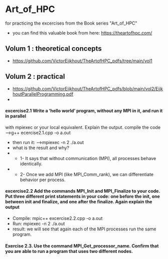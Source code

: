 # Art_of_HPC
for practicing the excercises from the Book series "Art_of_HPC"
* you can find this valuable book from here: https://theartofhpc.com/

## Volum 1 : theoretical concepts
* https://github.com/VictorEijkhout/TheArtofHPC_pdfs/tree/main/vol1

## Volum 2 : practical
* https://github.com/VictorEijkhout/TheArtofHPC_pdfs/blob/main/vol2/EijkhoutParallelProgramming.pdf
* 
#### excercise2.1 Write a ‘hello world’ program, without any MPI in it, and run it in parallel
with mpiexec or your local equivalent. Explain the output.
compile the code -->g++ ecercise2.1.cpp -o a.out
* then run it: -->mpiexec -n 2 ./a.out
*  what is the result and why?
*  - 1- It says that without communication (MPI), all processes behave identically.
*  - 2- Once we add MPI (like MPI_Comm_rank), we can differentiate behavior per process.



#### excercise2.2 Add the commands MPI_Init and MPI_Finalize to your code. Put three different print statements in your code: one before the init, one between init and finalize, and one after the finalize. Again explain the output
* Compile: mpic++ excercise2.2.cpp -o a.out 
* Run: mpiexec -n 2 ./a.out
* result: we will see that again each of the MPI processes run the same program.

#### Exercise 2.3. Use the command MPI_Get_processor_name. Confirm that you are able to run a program that uses two different nodes.
